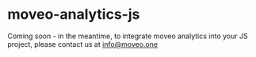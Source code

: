 # moveo-analytics-js

Coming soon - in the meantime, to integrate moveo analytics into your JS project, please contact us at info@moveo.one
